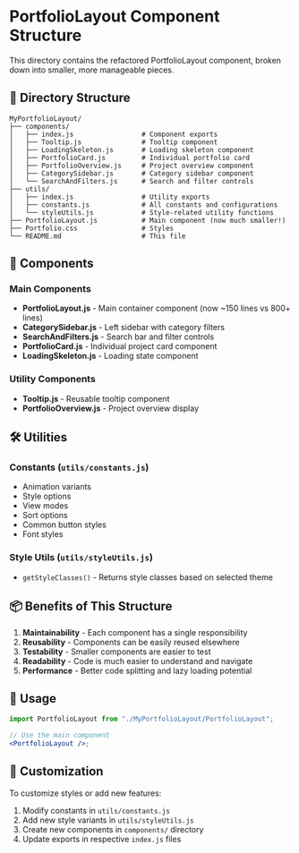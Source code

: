 # PortfolioLayout Component Structure

This directory contains the refactored PortfolioLayout component, broken down into smaller, more manageable pieces.

## 📁 Directory Structure

```
MyPortfolioLayout/
├── components/
│   ├── index.js                 # Component exports
│   ├── Tooltip.js               # Tooltip component
│   ├── LoadingSkeleton.js       # Loading skeleton component
│   ├── PortfolioCard.js         # Individual portfolio card
│   ├── PortfolioOverview.js     # Project overview component
│   ├── CategorySidebar.js       # Category sidebar component
│   └── SearchAndFilters.js      # Search and filter controls
├── utils/
│   ├── index.js                 # Utility exports
│   ├── constants.js             # All constants and configurations
│   └── styleUtils.js            # Style-related utility functions
├── PortfolioLayout.js           # Main component (now much smaller!)
├── Portfolio.css                # Styles
└── README.md                    # This file
```

## 🧩 Components

### Main Components

- **PortfolioLayout.js** - Main container component (now ~150 lines vs 800+ lines)
- **CategorySidebar.js** - Left sidebar with category filters
- **SearchAndFilters.js** - Search bar and filter controls
- **PortfolioCard.js** - Individual project card component
- **LoadingSkeleton.js** - Loading state component

### Utility Components

- **Tooltip.js** - Reusable tooltip component
- **PortfolioOverview.js** - Project overview display

## 🛠️ Utilities

### Constants (`utils/constants.js`)

- Animation variants
- Style options
- View modes
- Sort options
- Common button styles
- Font styles

### Style Utils (`utils/styleUtils.js`)

- `getStyleClasses()` - Returns style classes based on selected theme

## 📦 Benefits of This Structure

1. **Maintainability** - Each component has a single responsibility
2. **Reusability** - Components can be easily reused elsewhere
3. **Testability** - Smaller components are easier to test
4. **Readability** - Code is much easier to understand and navigate
5. **Performance** - Better code splitting and lazy loading potential

## 🔧 Usage

```jsx
import PortfolioLayout from "./MyPortfolioLayout/PortfolioLayout";

// Use the main component
<PortfolioLayout />;
```

## 🎨 Customization

To customize styles or add new features:

1. Modify constants in `utils/constants.js`
2. Add new style variants in `utils/styleUtils.js`
3. Create new components in `components/` directory
4. Update exports in respective `index.js` files
